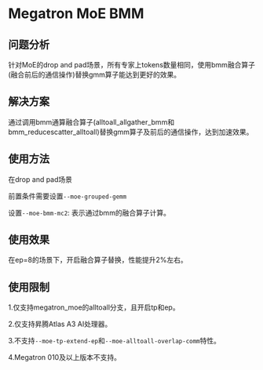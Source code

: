 # Megatron MoE BMM

## 问题分析

针对MoE的drop and pad场景，所有专家上tokens数量相同，使用bmm融合算子(融合前后的通信操作)替换gmm算子能达到更好的效果。

## 解决方案

通过调用bmm通算融合算子(alltoall_allgather_bmm和bmm_reducescatter_alltoall)替换gmm算子及前后的通信操作，达到加速效果。

## 使用方法
在drop and pad场景

前置条件需要设置`--moe-grouped-gemm`

设置`--moe-bmm-mc2`: 表示通过bmm的融合算子计算。

## 使用效果 
在ep=8的场景下，开启融合算子替换，性能提升2%左右。

## 使用限制
1.仅支持megatron_moe的alltoall分支，且开启tp和ep。

2.仅支持昇腾Atlas A3 AI处理器。

3.不支持`--moe-tp-extend-ep`和`--moe-alltoall-overlap-comm`特性。

4.Megatron 010及以上版本不支持。
